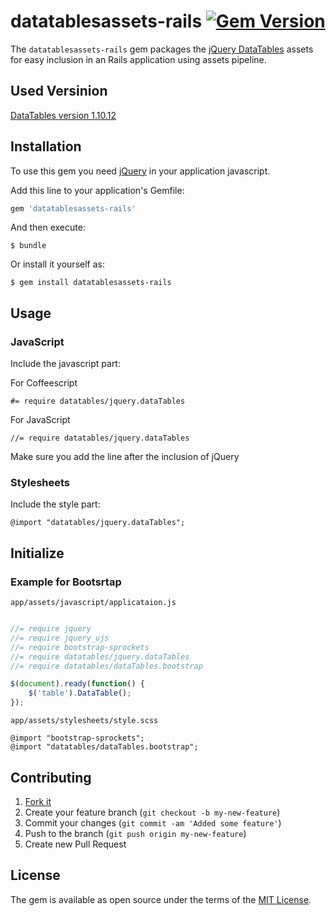 # datatablesassets-rails [![Gem Version](https://badge.fury.io/rb/datatablesassets-rails.svg)](https://badge.fury.io/rb/datatablesassets-rails)

The `datatablesassets-rails` gem packages the [jQuery DataTables](http://www.datatables.net/) assets for easy inclusion
in an Rails application using assets pipeline.

## Used Versinion
[DataTables version 1.10.12](https://github.com/DataTables/DataTables/tree/1.10.12)

## Installation
To use this gem you need [jQuery](http://jquery.com/) in your application javascript.

Add this line to your application's Gemfile:

```ruby
gem 'datatablesassets-rails'
```

And then execute:

    $ bundle

Or install it yourself as:

    $ gem install datatablesassets-rails

## Usage
### JavaScript

Include the javascript part:

For Coffeescript

    #= require datatables/jquery.dataTables

For JavaScript

    //= require datatables/jquery.dataTables

Make sure you add the line after the inclusion of jQuery

### Stylesheets

Include the style part:

    @import "datatables/jquery.dataTables";

## Initialize
### Example for Bootsrtap

    app/assets/javascript/applicataion.js

```javascript

//= require jquery
//= require jquery_ujs
//= require bootstrap-sprockets
//= require datatables/jquery.dataTables
//= require datatables/dataTables.bootstrap

$(document).ready(function() {
    $('table').DataTable();
});

````

    app/assets/stylesheets/style.scss

```stylesheet
@import "bootstrap-sprockets";
@import "datatables/dataTables.bootstrap";
```

## Contributing

1. [Fork it]( https://github.com/wendrowycz/datatablesassets-rails)
2. Create your feature branch (`git checkout -b my-new-feature`)
3. Commit your changes (`git commit -am 'Added some feature'`)
4. Push to the branch (`git push origin my-new-feature`)
5. Create new Pull Request

## License

The gem is available as open source under the terms of the [MIT License](http://opensource.org/licenses/MIT).

